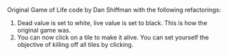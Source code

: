 Original Game of Life code by Dan Shiffman with the following refactorings:
1. Dead value is set to white, live value is set to black. This is how the original game was.
2. You can now click on a tile to make it alive. You can set yourself the objective of killing off all tiles by clicking.
